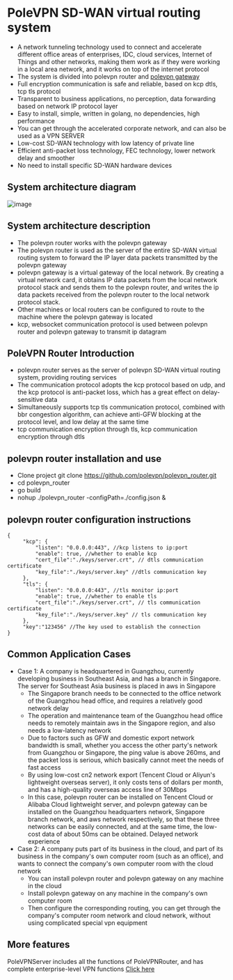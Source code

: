# PoleVPN SD-WAN virtual routing system
* A network tunneling technology used to connect and accelerate different office areas of enterprises, IDC, cloud services, Internet of Things and other networks, making them work as if they were working in a local area network, and it works on top of the internet protocol
* The system is divided into polevpn router and [polevpn gateway](https://github.com/polevpn/polevpn_gateway)
* Full encryption communication is safe and reliable, based on kcp dtls, tcp tls protocol
* Transparent to business applications, no perception, data forwarding based on network IP protocol layer
* Easy to install, simple, written in golang, no dependencies, high performance
* You can get through the accelerated corporate network, and can also be used as a VPN SERVER
* Low-cost SD-WAN technology with low latency of private line
* Efficient anti-packet loss technology, FEC technology, lower network delay and smoother
* No need to install specific SD-WAN hardware devices

## System architecture diagram

![image](https://raw.githubusercontent.com/polevpn/polevpn_router/main/architecture.png)

## System architecture description
* The polevpn router works with the polevpn gateway
* The polevpn router is used as the server of the entire SD-WAN virtual routing system to forward the IP layer data packets transmitted by the polevpn gateway
* polevpn gateway is a virtual gateway of the local network. By creating a virtual network card, it obtains IP data packets from the local network protocol stack and sends them to the polevpn router, and writes the ip data packets received from the polevpn router to the local network protocol stack.
* Other machines or local routers can be configured to route to the machine where the polevpn gateway is located
* kcp, websocket communication protocol is used between polevpn router and polevpn gateway to transmit ip datagram

## PoleVPN Router Introduction
* polevpn router serves as the server of polevpn SD-WAN virtual routing system, providing routing services
* The communication protocol adopts the kcp protocol based on udp, and the kcp protocol is anti-packet loss, which has a great effect on delay-sensitive data
* Simultaneously supports tcp tls communication protocol, combined with bbr congestion algorithm, can achieve anti-GFW blocking at the protocol level, and low delay at the same time
* tcp communication encryption through tls, kcp communication encryption through dtls


## polevpn router installation and use
* Clone project git clone https://github.com/polevpn/polevpn_router.git
* cd polevpn_router
* go build
* nohup ./polevpn_router -configPath=./config.json &

## polevpn router configuration instructions
```
{
     "kcp": {
         "listen": "0.0.0.0:443", //kcp listens to ip:port
         "enable": true, //whether to enable kcp
         "cert_file":"./keys/server.crt", // dtls communication certificate
         "key_file":"./keys/server.key" //dtls communication key
     },
     "tls": {
         "listen": "0.0.0.0:443", //tls monitor ip:port
         "enable": true, //whether to enable tls
         "cert_file":"./keys/server.crt", // tls communication certificate
         "key_file":"./keys/server.key" // tls communication key
     },
     "key":"123456" //The key used to establish the connection
}
```
## Common Application Cases
- Case 1: A company is headquartered in Guangzhou, currently developing business in Southeast Asia, and has a branch in Singapore. The server for Southeast Asia business is placed in aws in Singapore
     - The Singapore branch needs to be connected to the office network of the Guangzhou head office, and requires a relatively good network delay
     - The operation and maintenance team of the Guangzhou head office needs to remotely maintain aws in the Singapore region, and also needs a low-latency network
     - Due to factors such as GFW and domestic export network bandwidth is small, whether you access the other party's network from Guangzhou or Singapore, the ping value is above 260ms, and the packet loss is serious, which basically cannot meet the needs of fast access
     - By using low-cost cn2 network export (Tencent Cloud or Aliyun's lightweight overseas server), it only costs tens of dollars per month, and has a high-quality overseas access line of 30Mbps
     - In this case, polevpn router can be installed on Tencent Cloud or Alibaba Cloud lightweight server, and polevpn gateway can be installed on the Guangzhou headquarters network, Singapore branch network, and aws network respectively, so that these three networks can be easily connected, and at the same time, the low-cost data of about 50ms can be obtained. Delayed network experience
- Case 2: A company puts part of its business in the cloud, and part of its business in the company's own computer room (such as an office), and wants to connect the company's own computer room with the cloud network
     - You can install polevpn router and polevpn gateway on any machine in the cloud
     - Install polevpn gateway on any machine in the company's own computer room
     - Then configure the corresponding routing, you can get through the company's computer room network and cloud network, without using complicated special vpn equipment


## More features
PoleVPNServer includes all the functions of PoleVPNRouter, and has complete enterprise-level VPN functions [Click here](https://polevpn.com/docs/en)
